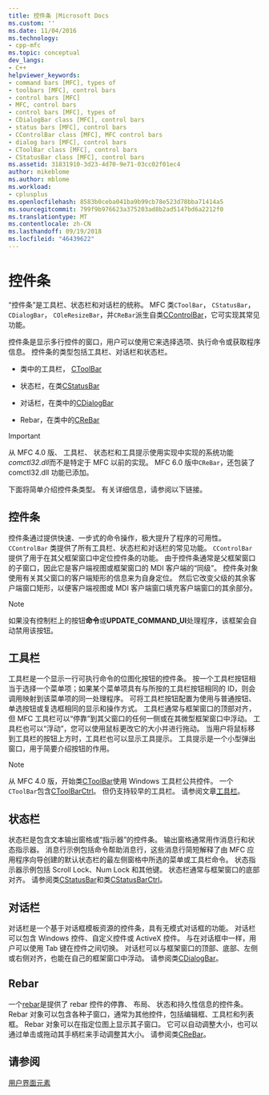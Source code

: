 ```yaml
---
title: 控件条 |Microsoft Docs
ms.custom: ''
ms.date: 11/04/2016
ms.technology:
- cpp-mfc
ms.topic: conceptual
dev_langs:
- C++
helpviewer_keywords:
- command bars [MFC], types of
- toolbars [MFC], control bars
- control bars [MFC]
- MFC, control bars
- control bars [MFC], types of
- CDialogBar class [MFC], control bars
- status bars [MFC], control bars
- CControlBar class [MFC], MFC control bars
- dialog bars [MFC], control bars
- CToolBar class [MFC], control bars
- CStatusBar class [MFC], control bars
ms.assetid: 31831910-3d23-4d70-9e71-03cc02f01ec4
author: mikeblome
ms.author: mblome
ms.workload:
- cplusplus
ms.openlocfilehash: 8583b0ceba041ba9b99cb78e523d78bba71414a5
ms.sourcegitcommit: 799f9b976623a375203ad8b2ad5147bd6a2212f0
ms.translationtype: MT
ms.contentlocale: zh-CN
ms.lasthandoff: 09/19/2018
ms.locfileid: "46439622"
---
```

# <a name="control-bars"></a>控件条

“控件条”是工具栏、状态栏和对话栏的统称。 MFC 类`CToolBar`， `CStatusBar`， `CDialogBar`， `COleResizeBar`，并`CReBar`派生自类[CControlBar](../mfc/reference/ccontrolbar-class.md)，它可实现其常见功能。

控件条是显示多行控件的窗口，用户可以使用它来选择选项、执行命令或获取程序信息。 控件条的类型包括工具栏、对话栏和状态栏。

- 类中的工具栏， [CToolBar](../mfc/reference/ctoolbar-class.md)

- 状态栏，在类[CStatusBar](../mfc/reference/cstatusbar-class.md)

- 对话栏，在类中的[CDialogBar](../mfc/reference/cdialogbar-class.md)

- Rebar，在类中的[CReBar](../mfc/reference/crebar-class.md)

> [!IMPORTANT]
>  从 MFC 4.0 版、 工具栏、 状态栏和工具提示使用实现中实现的系统功能*comctl32.dll*而不是特定于 MFC 以前的实现。 MFC 6.0 版中`CReBar`，还包装了 comctl32.dll 功能已添加。

下面将简单介绍控件条类型。 有关详细信息，请参阅以下链接。

## <a name="control-bars"></a>控件条

控件条通过提供快速、一步式的命令操作，极大提升了程序的可用性。 `CControlBar` 类提供了所有工具栏、状态栏和对话栏的常见功能。 `CControlBar` 提供了用于在其父框架窗口中定位控件条的功能。 由于控件条通常是父框架窗口的子窗口，因此它是客户端视图或框架窗口的 MDI 客户端的“同级”。 控件条对象使用有关其父窗口的客户端矩形的信息来为自身定位。 然后它改变父级的其余客户端窗口矩形，以便客户端视图或 MDI 客户端窗口填充客户端窗口的其余部分。

> [!NOTE]
>  如果没有控制栏上的按钮**命令**或**UPDATE_COMMAND_UI**处理程序，该框架会自动禁用该按钮。

## <a name="toolbars"></a>工具栏

工具栏是一个显示一行可执行命令的位图化按钮的控件条。 按一个工具栏按钮相当于选择一个菜单项；如果某个菜单项具有与所按的工具栏按钮相同的 ID，则会调用映射到该菜单项的同一处理程序。 可将工具栏按钮配置为使用与普通按钮、单选按钮或复选框相同的显示和操作方式。 工具栏通常与框架窗口的顶部对齐，但 MFC 工具栏可以“停靠”到其父窗口的任何一侧或在其微型框架窗口中浮动。 工具栏也可以“浮动”，您可以使用鼠标更改它的大小并进行拖动。 当用户将鼠标移到工具栏的按钮上方时，工具栏也可以显示工具提示。 工具提示是一个小型弹出窗口，用于简要介绍按钮的作用。

> [!NOTE]
>  从 MFC 4.0 版，开始类[CToolBar](../mfc/reference/ctoolbar-class.md)使用 Windows 工具栏公共控件。 一个`CToolBar`包含[CToolBarCtrl](../mfc/reference/ctoolbarctrl-class.md)。 但仍支持较早的工具栏。 请参阅文章[工具栏](../mfc/mfc-toolbar-implementation.md)。

## <a name="status-bars"></a>状态栏

状态栏是包含文本输出窗格或“指示器”的控件条。 输出窗格通常用作消息行和状态指示器。 消息行示例包括命令帮助消息行，这些消息行简短解释了由 MFC 应用程序向导创建的默认状态栏的最左侧窗格中所选的菜单或工具栏命令。 状态指示器示例包括 Scroll Lock、Num Lock 和其他键。 状态栏通常与框架窗口的底部对齐。 请参阅类[CStatusBar](../mfc/reference/cstatusbar-class.md)和类[CStatusBarCtrl](../mfc/reference/cstatusbarctrl-class.md)。

## <a name="dialog-bars"></a>对话栏

对话栏是一个基于对话框模板资源的控件条，具有无模式对话框的功能。 对话栏可以包含 Windows 控件、自定义控件或 ActiveX 控件。 与在对话框中一样，用户可以使用 Tab 键在控件之间切换。 对话栏可以与框架窗口的顶部、底部、左侧或右侧对齐，也能在自己的框架窗口中浮动。 请参阅类[CDialogBar](../mfc/reference/cdialogbar-class.md)。

## <a name="rebars"></a>Rebar

一个[rebar](../mfc/using-crebarctrl.md)是提供了 rebar 控件的停靠、 布局、 状态和持久性信息的控件条。 Rebar 对象可以包含各种子窗口，通常为其他控件，包括编辑框、工具栏和列表框。 Rebar 对象可以在指定位图上显示其子窗口。 它可以自动调整大小，也可以通过单击或拖动其手柄栏来手动调整其大小。 请参阅类[CReBar](../mfc/reference/crebar-class.md)。

## <a name="see-also"></a>请参阅

[用户界面元素](../mfc/user-interface-elements-mfc.md)
